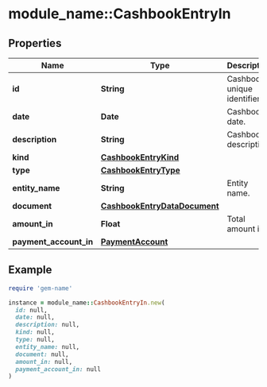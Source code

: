 # module_name::CashbookEntryIn

## Properties

| Name | Type | Description | Notes |
| ---- | ---- | ----------- | ----- |
| **id** | **String** | Cashbook unique identifier. |  |
| **date** | **Date** | Cashbook date. |  |
| **description** | **String** | Cashbook description. |  |
| **kind** | [**CashbookEntryKind**](CashbookEntryKind.md) |  |  |
| **type** | [**CashbookEntryType**](CashbookEntryType.md) |  |  |
| **entity_name** | **String** | Entity name. | [optional] |
| **document** | [**CashbookEntryDataDocument**](CashbookEntryDataDocument.md) |  | [optional] |
| **amount_in** | **Float** | Total amount in. | [optional] |
| **payment_account_in** | [**PaymentAccount**](PaymentAccount.md) |  | [optional] |

## Example

```ruby
require 'gem-name'

instance = module_name::CashbookEntryIn.new(
  id: null,
  date: null,
  description: null,
  kind: null,
  type: null,
  entity_name: null,
  document: null,
  amount_in: null,
  payment_account_in: null
)
```

